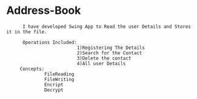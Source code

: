 # Address-Book
   
          I have developed Swing App to Read the user Details and Stores it in the file.
          
          Operations Included:
                              1)Registering The Details
                              2)Search for the Contact
                              3)Delete the contact
                              4)All user Details
         Concepts:
                  FileReading
                  FileWriting
                  Encript
                  Decrypt
